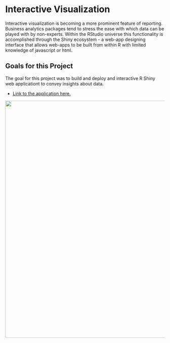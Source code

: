 # Interactive Visualization

Interactive visualization is becoming a more prominent feature of reporting. Business analytics packages tend to stress the ease with which data can be played with by non-experts. Within the RStudio universe this functionality is accomplished through the Shiny ecosystem - a web-app designing interface that allows web-apps to be built from within R with limited knowledge of javascript or html.

## Goals for this Project 

The goal for this project was to build and deploy and interactive R Shiny web applicationt to convey insights about data. 


* [Link to the application here.](https://gianzlupko.shinyapps.io/visualizing_midterm_results/?_ga=2.259140938.1985769423.1614121494-824644858.1613527376)



<img src= "R-Shiny-Interactive-Visualization/shiny-images/R-shiny-image.png" width = 750 >
